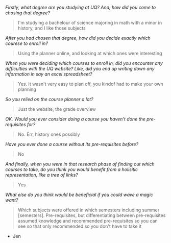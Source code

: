 *Firstly, what degree are you studying at UQ? And, how did you come to chosing that degree?*
> I'm studying a bachelour of science majoring in math with a minor in history, and I like those subjects

*After you had chosen that degree, how did you decide exactly which courese to enroll in?*
> Using the planner online, and looking at which ones were interesting

*When you were deciding which courses to enroll in, did you encounter any difficulties with the UQ website? Like, did you end up writing down any information in say an excel spreadsheet?*
> Yes. It wasn't very easy to plan off, you kindof had to make your own planning

*So you relied on the course planner a lot?*
> Just the website, the grade overview

*OK. Would you ever consider doing a course you haven't done the pre-requisites for?*
> No. Err, history ones possibly

*Have you ever done a course without its pre-requisites before?*
> No

*And finally, when you were in that research phase of finding out which courses to take, do you think you would benefit from a holisitic representation, like a tree of links?*
> Yes

*What else do you think would be  beneficial if you could wave a magic want?*
> Which subjects were offered in which semesters including summer \[semesters\]. Pre-requisites, but differentiating between pre-requisites assumed knowledge and recommended pre-requisites so you can see
so that only recommended so you don't have to take it

- Jen